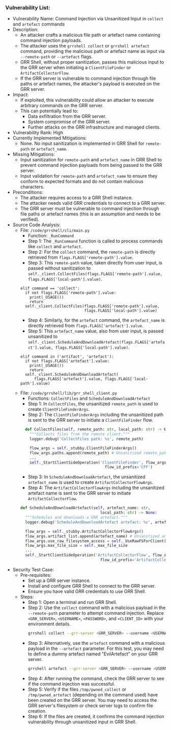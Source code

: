 ### Vulnerability List:

- Vulnerability Name: Command Injection via Unsanitized Input in `collect` and `artefact` commands
- Description:
  - An attacker crafts a malicious file path or artefact name containing command injection payloads.
  - The attacker uses the `grrshell collect` or `grrshell artefact` command, providing the malicious path or artefact name as input via `--remote-path` or `--artefact` flags.
  - GRR Shell, without proper sanitization, passes this malicious input to the GRR server when initiating a `ClientFileFinder` or `ArtifactCollectorFlow`.
  - If the GRR server is vulnerable to command injection through file paths or artefact names, the attacker's payload is executed on the GRR server.
- Impact:
  - If exploited, this vulnerability could allow an attacker to execute arbitrary commands on the GRR server.
  - This can potentially lead to:
    - Data exfiltration from the GRR server.
    - System compromise of the GRR server.
    - Further attacks on the GRR infrastructure and managed clients.
- Vulnerability Rank: High
- Currently Implemented Mitigations:
  - None. No input sanitization is implemented in GRR Shell for `remote-path` or `artefact_name`.
- Missing Mitigations:
  - Input sanitization for `remote-path` and `artefact_name` in GRR Shell to prevent command injection payloads from being passed to the GRR server.
  - Input validation for `remote-path` and `artefact_name` to ensure they conform to expected formats and do not contain malicious characters.
- Preconditions:
  - The attacker requires access to a GRR Shell instance.
  - The attacker needs valid GRR credentials to connect to a GRR server.
  - The GRR server must be vulnerable to command injection through file paths or artefact names (this is an assumption and needs to be verified).
- Source Code Analysis:
  - File: `/code/grrshell/cli/main.py`
    - Function: `_RunCommand`
    - Step 1: The `_RunCommand` function is called to process commands like `collect` and `artefact`.
    - Step 2: For the `collect` command, the `remote-path` is directly retrieved from `flags.FLAGS['remote-path'].value`.
    - Step 3: This `remote-path` value, taken directly from user input, is passed without sanitization to `self._client.CollectFiles(flags.FLAGS['remote-path'].value, flags.FLAGS['local-path'].value)`.
    ```
    elif command == 'collect':
      if not flags.FLAGS['remote-path'].value:
        print(_USAGE())
        return
      self._client.CollectFiles(flags.FLAGS['remote-path'].value,
                                flags.FLAGS['local-path'].value)
    ```
    - Step 4: Similarly, for the `artefact` command, the `artefact_name` is directly retrieved from `flags.FLAGS['artefact'].value`.
    - Step 5: This `artefact_name` value, also from user input, is passed unsanitized to `self._client.ScheduleAndDownloadArtefact(flags.FLAGS['artefact'].value, flags.FLAGS['local-path'].value)`.
    ```
    elif command in ('artifact', 'artefact'):
      if not flags.FLAGS['artefact'].value:
        print(_USAGE())
        return
      self._client.ScheduleAndDownloadArtefact(
          flags.FLAGS['artefact'].value, flags.FLAGS['local-path'].value)
    ```
  - File: `/code/grrshell/lib/grr_shell_client.py`
    - Functions: `CollectFiles` and `ScheduleAndDownloadArtefact`
    - Step 1: In `CollectFiles`, the unsanitized `remote_path` is used to create `ClientFileFinderArgs`.
    - Step 2: The `ClientFileFinderArgs` including the unsanitized path is sent to the GRR server to initiate a `ClientFileFinder` flow.
    ```python
      def CollectFiles(self, remote_path: str, local_path: str) -> None:
        """Collects files from the remote client."""
        logger.debug('CollectFiles path: %s', remote_path)

        flow_args = self._stubby.ClientFileFinderArgs()
        flow_args.paths.append(remote_path) # Unsanitized remote_path
        ...
        self._StartClientSideOperation('ClientFileFinder', flow_args,
                                         flow_id_prefix='CFF')
    ```
    - Step 3: In `ScheduleAndDownloadArtefact`, the unsanitized `artefact_name` is used to create `ArtifactCollectorFlowArgs`.
    - Step 4: The `ArtifactCollectorFlowArgs` including the unsanitized artefact name is sent to the GRR server to initiate `ArtifactCollectorFlow`.
    ```python
    def ScheduleAndDownloadArtefact(self, artefact_name: str,
                                       local_path: str) -> None:
      """Schedules and downloads a GRR artefact."""
      logger.debug('ScheduleAndDownloadArtefact artefact: %s', artefact_name)

      flow_args = self._stubby.ArtifactCollectorFlowArgs()
      flow_args.artifact_list.append(artefact_name) # Unsanitized artefact_name
      flow_args.use_raw_filesystem_access = self._UseRawFSForClient()
      flow_args.max_file_size = self._max_file_size
      ...
      self._StartClientSideOperation('ArtifactCollectorFlow', flow_args,
                                       flow_id_prefix='ArtifactCollectorFlow')
    ```
- Security Test Case:
  - Pre-requisites:
    - Set up a GRR server instance.
    - Install and configure GRR Shell to connect to the GRR server.
    - Ensure you have valid GRR credentials to use GRR Shell.
  - Steps:
    - Step 1: Open a terminal and run GRR Shell.
    - Step 2: Use the `collect` command with a malicious payload in the `--remote-path` parameter to attempt command injection. Replace `<GRR_SERVER>`, `<USERNAME>`, `<PASSWORD>`, and `<CLIENT_ID>` with your environment details.
      ```bash
      grrshell collect --grr-server <GRR_SERVER> --username <USERNAME> --password <PASSWORD> --client <CLIENT_ID> --remote-path "/tmp/evil; touch /tmp/pwned_collect" --local-path /tmp
      ```
    - Step 3: Alternatively, use the `artefact` command with a malicious payload in the `--artefact` parameter. For this test, you may need to define a dummy artefact named "EvilArtefact" on your GRR server.
      ```bash
      grrshell artefact --grr-server <GRR_SERVER> --username <USERNAME> --password <PASSWORD> --client <CLIENT_ID> --artefact "EvilArtefact; touch /tmp/pwned_artefact" --local-path /tmp
      ```
    - Step 4: After running the command, check the GRR server to see if the command injection was successful.
    - Step 5: Verify if the files `/tmp/pwned_collect` or `/tmp/pwned_artefact` (depending on the command used) have been created on the GRR server. You may need to access the GRR server's filesystem or check server logs to confirm file creation.
    - Step 6: If the files are created, it confirms the command injection vulnerability through unsanitized input in GRR Shell.